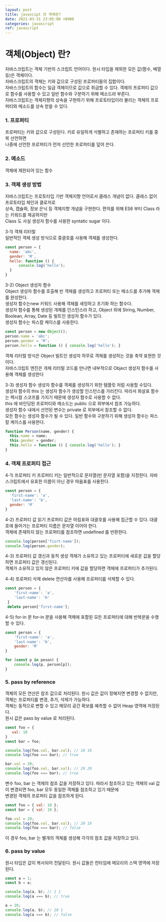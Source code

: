```yaml
---
layout: post
title: javascipt 의 객체란?
date: 2021-03-31 23:05:00 +0900
categories: javascript
ref: javascript
---
```


# 객체(Object) 란?   
  자바스크립트는 객체 기반의 스크립트 언어이다. 원시 타입을 제외한 모든 값(함수, 배열 등)은 객체이다.   
  자바스크립트의 객체는 키와 값으로 구성된 프로퍼티들의 집합이다.   
  자바스크립트의 함수는 일급 객체이므로 값으로 취급할 수 있다. 객체의 프로퍼티 값으로 함수를 사용할 수 있고 일반 함수와 구분하기 위해 메소드라 부른다.   
  자바스크립트는 객체지향의 상속을 구현하기 위해 프로토타입이라 불리는 객체의 프로퍼티와 메소드를 상속 받을 수 있다.   
    
### 1. 프로퍼티
  프로퍼티는 키와 값으로 구성된다. 키로 유일하게 식별하고 존재하는 프로퍼티 키를 중복 선언하면    
  나중에 선언한 프로퍼티가 먼저 선언한 프로퍼티를 덮어 쓴다.   
    
### 2. 메소드
  객체에 제한되어 있는 함수   
    
### 3. 객체 생성 방법
  자바스크립트는 프로토타입 기반 객체지향 언어로서 클래스 개념이 없다. 클래스 없이 프로토타입 체인과 클로저로   
  상속, 캡슐화, 정보 은닉 등 객체지향 개념을 구현한다. 편의를 위해 ES6 부터 Class 라는 키워드를 제공하지만   
  Class 도 사실 생성자 함수를 사용한 syntatic sugar 이다.   
       
  3-1) 객체 리터럴   
  일반적인 객체 생성 방식으로 중괄호를 사용해 객체를 생성한다.   
```javascript
const person = {
  name: 'abc',
  gender: 'M',
  hello: function () {
      console.log('hello');
  }
}
```   
  3-2) Object 생성자 함수   
    Object 생성자 함수를 호출해 빈 객체를 생성하고 프로퍼티 또는 메소드를 추가해 객체를 완성한다.   
    생성자 함수는new 키워드 사용해 객체를 새엉하고 초기화 하는 함수다.   
    생성자 함수를 통해 생성된 개체를 인스턴스라 하고, Object 외에 String, Number, Boolean, Array, Date 등 빌트인 생성자 함수가 있다.   
    생성자 함수는 파스칼 케이스를 사용한다.   

```javascript
const person = new Object();
person.name = 'abc';
person.gender = 'M';
person.hello = function () { console.log('hello'); }
```
  객체 리터럴 방식은 Object 빌트인 생성자 하무로 객체를 생성하는 것을 축약 표현한 것이다.   
  자바스크립트 엔진은 개체 리터럴 코드를 만나면 내부적으로 Object 생성자 함수를 사용해 객체를 생성한다
    
  3-3) 생성자 함수
    생성자 함수를 객체를 생성하기 위한 템플릿 처럼 사용할 수있다.   
    생성자 함수의 this 는 생성자 함수가 생성할 인스턴스를 가리킨다. 따라서 화살표 함수는 렉시컬 스코프를 가지기 때문에 생성자 함수로 사용할 수 없다.   
    this 에 바인딩된 프로퍼티와 메소드는 public 으로 외부에서 참조 가능하다.   
    생성자 함수 내에서 선언된 변수는 private  로 외부에서 참조할 수 없다.   
    모든 함수는 생성자 함수가 될 수 있다. 일반 함수와 구분하기 위해 생성자 함수는 파스칼 케이스를 사용한다.
```javascript
function Person(name, gender) {
  this.name = name;
  this.gender = gender;
  this.hello = function () { console.log('hello'); }
}
```
    
### 4. 객체 프로퍼티 접근
  4-1) 프로퍼티 키
    프로퍼티 키는 일반적으로 문자열(빈 문자열 포함)을 지정한다. 자바스크립트에서 유효한 이름이 아닌 경우 따옴표를 사용한다.   

```javascript
const person = {
  'first-name': 'a',
  'last-name': 'b',
  gender: 'M'
}
```

  4-2) 프로퍼티 값 읽기
    프로퍼티 값은 마침표와 대괄호를 사용해 접근할 수 있다. 대괄호에 들어가는 프로퍼티 이름은 문자열 이어야 한다.   
    객체에 존재하지 않는 프로퍼티를 참조하면 undefined 를 반환한다.   

```javascript
console.log(person['fisrt-name']);
console.log(person.gender);
```   

  4-3) 프로퍼티 값 갱신과 동적 생성
    객체가 소유하고 있는 프로퍼티에 새로운 값을 할당하면 프로퍼티 값은 갱신된다.   
    객체가 소유하고 있지 않은 프로퍼티 키에 값을 할당하면 객체에 프로퍼티가 추가된다.
       
  4-4) 프로퍼티 삭제
    delete 연산자를 사용해 프로퍼티를 삭제할 수 있다.

```javascript
const person = {
    'first-name': 'a',
    'last-name': 'b'
 }
 delete person['first-name'];
```   

  4-5) for-in 문
    for-in 문을 사용해 객체에 포함된 모든 프로퍼티에 대해 반복문을 수행할 수 있다.   

```javascript
const person = {
    'first-name': 'a',
    'last-name': 'b',
    gender: 'M'
}

for (const p in peson) {
    console.log(p, person[p]);
}
```

### 5. pass by reference
  객체의 모든 연산은 참조 값으로 처리된다. 원시 값은 값이 정해지면 변경할 수 없지만, 객체는 프로퍼티를 변경, 추가, 삭제가 가능하다.   
  객체는 동적으로 변할 수 있고 메모리 공간 확보를 예측할 수 없어 Heap 영역에 저장된다.   
  원시 값은 pass by value 로 처리된다.

```javascript
const foo = {
   val: 10
}
const bar = foo;

console.log(foo.val, bar.val); // 10 10
console.log(foo === bar); // true

bar.val = 20;
console.log(foo.val, bar.val); // 20 20
console.log(foo === bar); // true
```   

  변수 foo, bar 는 객체의 참조 값을 저장하고 있다. 따라서 참조하고 있는 객체의 val 값이 변경되면 foo, bar 모두 동일한 객체를 참조하고 있기 때문에   
  변경된 객체의 프로퍼티 값을 참조하게 된다.

```javascript
const foo = { val: 10 };
const bar = { val: 10 };

foo.val = 20;
console.log(foo.val, bar.val); // 20 10
console.log(foo === bar); // false
```
  이 경우 foo, bar 는 별개의 객체를 생성해 각각의 참조 값을 저장하고 있다.
    
### 6. pass by value
  원시 타입은 값이 복사되어 전달된다. 원시 값들은 런타임에 메모리의 스택 영역에 저장된다.

```javascript
const a = 1;
const b = a;

console.log(a, b); // 1 1
console.log(a === b); // true

a = 10;
console.log(a, b); // 10 1
console.log(a === b); // false
```

        

